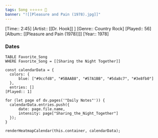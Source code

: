 ```yaml
---
tags: Song ⭐⭐⭐⭐⭐ 💛
banner: "![[Pleasure and Pain (1978).jpg]]"
---
```

[Time:: 2:45]
[Artist:: [[Dr. Hook]] ]
[Genre:: Country Rock]
[Played:: 56]
[Album:: [[Pleasure and Pain (1978)]]]
[Year:: 1978]
### Dates
````dataview
TABLE Favorite_Song
WHERE Favorite_Song = [[Sharing the Night Together]]
````

  ```dataviewjs
const calendarData = { 
	colors: { 
		blue: ["#9ccfd8", "#5BAAB8", "#57A1BB", "#5da8c7", "#3e8fb0"] 
	}, 
	entries: [] 
[Played:: 1]

for (let page of dv.pages('"Daily Notes"')) { 
	calendarData.entries.push({ 
		date: page.file.name, 
		intensity: page["Sharing_the_Night_Together"]
	}); 
} 

renderHeatmapCalendar(this.container, calendarData);
```
